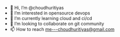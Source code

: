 - 👋 Hi, I’m @choudhuritiyas
- 👀 I’m interested in opensource devops
- 🌱 I’m currently learning cloud and ci/cd
- 💞️ I’m looking to collaborate on git community
- 📫 How to reach me---choudhuritiyas@gmail.com

<!---
choudhuritiyas/choudhuritiyas is a ✨ special ✨ repository because its `README.md` (this file) appears on your GitHub profile.
You can click the Preview link to take a look at your changes.
--->
